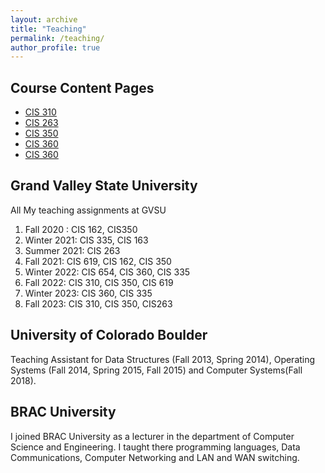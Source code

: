 ```yaml
---
layout: archive
title: "Teaching"
permalink: /teaching/
author_profile: true
---
```



## Course Content Pages
* [CIS 310](https://rahatibnrafiq.github.io/cis310/)
* [CIS 263](https://rahatibnrafiq.github.io/cis263/)
* [CIS 350](https://rahatibnrafiq.github.io/cis350/)
* [CIS 360](https://rahatibnrafiq.github.io/cis360/)
* [CIS 360](https://rahatibnrafiq.github.io/cis335/)

## Grand Valley State University
All My teaching assignments at GVSU
<ol>
    <li>Fall 2020 : CIS 162, CIS350</li>
    <li>Winter 2021: CIS 335, CIS 163</li>
    <li>Summer 2021: CIS 263</li>
    <li>Fall 2021: CIS 619, CIS 162, CIS 350</li>
    <li>Winter 2022: CIS 654, CIS 360, CIS 335</li>
    <li>Fall 2022: CIS 310, CIS 350, CIS 619</li>
    <li>Winter 2023: CIS 360, CIS 335</li>
    <li>Fall 2023: CIS 310, CIS 350, CIS263</li>
</ol>


## University of Colorado Boulder
Teaching Assistant for Data Structures (Fall 2013, Spring 2014), Operating Systems (Fall 2014, Spring 2015, Fall 2015) and Computer Systems(Fall 2018).

## BRAC University
I joined BRAC University as a lecturer in the department of Computer Science and Engineering. I taught there programming languages,
Data Communications, Computer Networking and LAN and WAN switching.